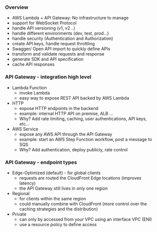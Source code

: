 ### Overview ###
* AWS Lambda + API Gateway: No infrastructure to manage
* support for WebSocket Protocol
* handle API versioning (v1, v2 ..)
* handle different environments (dev, test, prod...)
* handle security (Authentication and Authorization)
* create API keys, handle request throttling
* Swagger/ Open API import to quickly define APIs
* transform and validate requests and response
* generate SDK and API specification
* cache API responses

### API Gateway - integration high level
* Lambda Function
    * invoke Lambda
    * easy way to expose REST API backed by AWS Lambda
*  HTTP 
    * expose HTTP endpoints in the backend
    * example: internal HTTP API on premise, ALB ... 
    * Why? Add rate limiting, caching, user authentications, API keys, etc...
* AWS Service
    * expose any AWS API through the API Gateway
    * example: start an AWS Step Function workflow, post a message to SQS
    * Why? Add authentication, deploy publicly, rate control 
    
### API Gateway - endpoint types
* Edge-Optimized (default) - for global clients
    * requests are routed the CloudFront Edge locations (improves latency)
    * the API Gateway still lives in only one region
* Regional
    * for clients within the same region
    * could manually combine with CloudFront (more control over the caching strategies and the distribution)
* Private
    * can only by accessed from your VPC using an interface VPC (ENI)
    * use a resource policy to define access
    
     
